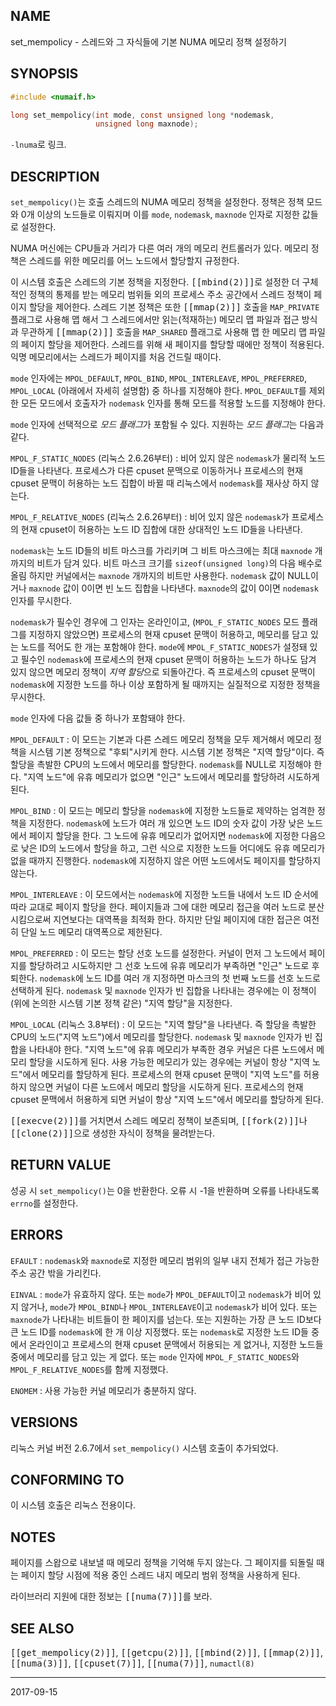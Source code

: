 ## NAME

set_mempolicy - 스레드와 그 자식들에 기본 NUMA 메모리 정책 설정하기

## SYNOPSIS

```c
#include <numaif.h>

long set_mempolicy(int mode, const unsigned long *nodemask,
                   unsigned long maxnode);
```

`-lnuma`로 링크.

## DESCRIPTION

`set_mempolicy()`는 호출 스레드의 NUMA 메모리 정책을 설정한다. 정책은 정책 모드와 0개 이상의 노드들로 이뤄지며 이를 `mode`, `nodemask`, `maxnode` 인자로 지정한 값들로 설정한다.

NUMA 머신에는 CPU들과 거리가 다른 여러 개의 메모리 컨트롤러가 있다. 메모리 정책은 스레드를 위한 메모리를 어느 노드에서 할당할지 규정한다.

이 시스템 호출은 스레드의 기본 정책을 지정한다. <tt>[[mbind(2)]]</tt>로 설정한 더 구체적인 정책의 통제를 받는 메모리 범위들 외의 프로세스 주소 공간에서 스레드 정책이 페이지 할당을 제어한다. 스레드 기본 정책은 또한 <tt>[[mmap(2)]]</tt> 호출을 `MAP_PRIVATE` 플래그로 사용해 맵 해서 그 스레드에서만 읽는(적재하는) 메모리 맵 파일과 접근 방식과 무관하게 <tt>[[mmap(2)]]</tt> 호출을 `MAP_SHARED` 플래그로 사용해 맵 한 메모리 맵 파일의 페이지 할당을 제어한다. 스레드를 위해 새 페이지를 할당할 때에만 정책이 적용된다. 익명 메모리에서는 스레드가 페이지를 처음 건드릴 때이다.

`mode` 인자에는 `MPOL_DEFAULT`, `MPOL_BIND`, `MPOL_INTERLEAVE`, `MPOL_PREFERRED`, `MPOL_LOCAL` (아래에서 자세히 설명함) 중 하나를 지정해야 한다. `MPOL_DEFAULT`를 제외한 모든 모드에서 호출자가 `nodemask` 인자를 통해 모드를 적용할 노드를 지정해야 한다.

`mode` 인자에 선택적으로 *모드 플래그*가 포함될 수 있다. 지원하는 *모드 플래그*는 다음과 같다.

`MPOL_F_STATIC_NODES` (리눅스 2.6.26부터)
:   비어 있지 않은 `nodemask`가 물리적 노드 ID들을 나타낸다. 프로세스가 다른 cpuset 문맥으로 이동하거나 프로세스의 현재 cpuset 문맥이 허용하는 노드 집합이 바뀔 때 리눅스에서 `nodemask`를 재사상 하지 않는다.

`MPOL_F_RELATIVE_NODES` (리눅스 2.6.26부터)
:   비어 있지 않은 `nodemask`가 프로세스의 현재 cpuset이 허용하는 노드 ID 집합에 대한 상대적인 노드 ID들을 나타낸다.

`nodemask`는 노드 ID들의 비트 마스크를 가리키며 그 비트 마스크에는 최대 `maxnode` 개까지의 비트가 담겨 있다. 비트 마스크 크기를 `sizeof(unsigned long)`의 다음 배수로 올림 하지만 커널에서는 `maxnode` 개까지의 비트만 사용한다. `nodemask` 값이 NULL이거나 `maxnode` 값이 0이면 빈 노드 집합을 나타낸다. `maxnode`의 값이 0이면 `nodemask` 인자를 무시한다.

`nodemask`가 필수인 경우에 그 인자는 온라인이고, (`MPOL_F_STATIC_NODES` 모드 플래그를 지정하지 않았으면) 프로세스의 현재 cpuset 문맥이 허용하고, 메모리를 담고 있는 노드를 적어도 한 개는 포함해야 한다. `mode`에 `MPOL_F_STATIC_NODES`가 설정돼 있고 필수인 `nodemask`에 프로세스의 현재 cpuset 문맥이 허용하는 노드가 하나도 담겨 있지 않으면 메모리 정책이 *지역 할당*으로 되돌아간다. 즉 프로세스의 cpuset 문맥이 `nodemask`에 지정한 노드를 하나 이상 포함하게 될 때까지는 실질적으로 지정한 정책을 무시한다.

`mode` 인자에 다음 값들 중 하나가 포함돼야 한다.

`MPOL_DEFAULT`
:   이 모드는 기본과 다른 스레드 메모리 정책을 모두 제거해서 메모리 정책을 시스템 기본 정책으로 "후퇴"시키게 한다. 시스템 기본 정책은 "지역 할당"이다. 즉 할당을 촉발한 CPU의 노드에서 메모리를 할당한다. `nodemask`를 NULL로 지정해야 한다. "지역 노드"에 유휴 메모리가 없으면 "인근" 노드에서 메모리를 할당하려 시도하게 된다.

`MPOL_BIND`
:   이 모드는 메모리 할당을 `nodemask`에 지정한 노드들로 제약하는 엄격한 정책을 지정한다. `nodemask`에 노드가 여러 개 있으면 노드 ID의 숫자 값이 가장 낮은 노드에서 페이지 할당을 한다. 그 노드에 유휴 메모리가 없어지면 `nodemask`에 지정한 다음으로 낮은 ID의 노드에서 할당을 하고, 그런 식으로 지정한 노드들 어디에도 유휴 메모리가 없을 때까지 진행한다. `nodemask`에 지정하지 않은 어떤 노드에서도 페이지를 할당하지 않는다.

`MPOL_INTERLEAVE`
:   이 모드에서는 `nodemask`에 지정한 노드들 내에서 노드 ID 순서에 따라 교대로 페이지 할당을 한다. 페이지들과 그에 대한 메모리 접근을 여러 노드로 분산시킴으로써 지연보다는 대역폭을 최적화 한다. 하지만 단일 페이지에 대한 접근은 여전히 단일 노드 메모리 대역폭으로 제한된다.

`MPOL_PREFERRED`
:   이 모드는 할당 선호 노드를 설정한다. 커널이 먼저 그 노드에서 페이지를 할당하려고 시도하지만 그 선호 노드에 유휴 메모리가 부족하면 "인근" 노드로 후퇴한다. `nodemask`에 노드 ID를 여러 개 지정하면 마스크의 첫 번째 노드를 선호 노드로 선택하게 된다. `nodemask` 및 `maxnode` 인자가 빈 집합을 나타내는 경우에는 이 정책이 (위에 논의한 시스템 기본 정책 같은) "지역 할당"을 지정한다.

`MPOL_LOCAL` (리눅스 3.8부터)
:   이 모드는 "지역 할당"을 나타낸다. 즉 할당을 촉발한 CPU의 노드("지역 노드")에서 메모리를 할당한다. `nodemask` 및 `maxnode` 인자가 빈 집합을 나타내야 한다. "지역 노드"에 유휴 메모리가 부족한 경우 커널은 다른 노드에서 메모리 할당을 시도하게 된다. 사용 가능한 메모리가 있는 경우에는 커널이 항상 "지역 노드"에서 메모리를 할당하게 된다. 프로세스의 현재 cpuset 문맥이 "지역 노드"를 허용하지 않으면 커널이 다른 노드에서 메모리 할당을 시도하게 된다. 프로세스의 현재 cpuset 문맥에서 허용하게 되면 커널이 항상 "지역 노드"에서 메모리를 할당하게 된다.

<tt>[[execve(2)]]</tt>를 거치면서 스레드 메모리 정책이 보존되며, <tt>[[fork(2)]]</tt>나 <tt>[[clone(2)]]</tt>으로 생성한 자식이 정책을 물려받는다.

## RETURN VALUE

성공 시 `set_mempolicy()`는 0을 반환한다. 오류 시 -1을 반환하며 오류를 나타내도록 `errno`를 설정한다.

## ERRORS

`EFAULT`
:   `nodemask`와 `maxnode`로 지정한 메모리 범위의 일부 내지 전체가 접근 가능한 주소 공간 밖을 가리킨다.

`EINVAL`
:   `mode`가 유효하지 않다. 또는 `mode`가 `MPOL_DEFAULT`이고 `nodemask`가 비어 있지 않거나, `mode`가 `MPOL_BIND`나 `MPOL_INTERLEAVE`이고 `nodemask`가 비어 있다. 또는 `maxnode`가 나타내는 비트들이 한 페이지를 넘는다. 또는 지원하는 가장 큰 노드 ID보다 큰 노드 ID를 `nodemask`에 한 개 이상 지정했다. 또는 `nodemask`로 지정한 노드 ID들 중에서 온라인이고 프로세스의 현재 cpuset 문맥에서 허용되는 게 없거나, 지정한 노드들 중에서 메모리를 담고 있는 게 없다. 또는 `mode` 인자에 `MPOL_F_STATIC_NODES`와 `MPOL_F_RELATIVE_NODES`를 함께 지정했다.

`ENOMEM`
:   사용 가능한 커널 메모리가 충분하지 않다.

## VERSIONS

리눅스 커널 버전 2.6.7에서 `set_mempolicy()` 시스템 호출이 추가되었다.

## CONFORMING TO

이 시스템 호출은 리눅스 전용이다.

## NOTES

페이지를 스왑으로 내보낼 때 메모리 정책을 기억해 두지 않는다. 그 페이지를 되돌릴 때는 페이지 할당 시점에 적용 중인 스레드 내지 메모리 범위 정책을 사용하게 된다.

라이브러리 지원에 대한 정보는 <tt>[[numa(7)]]</tt>를 보라.

## SEE ALSO

<tt>[[get_mempolicy(2)]]</tt>, <tt>[[getcpu(2)]]</tt>, <tt>[[mbind(2)]]</tt>, <tt>[[mmap(2)]]</tt>, <tt>[[numa(3)]]</tt>, <tt>[[cpuset(7)]]</tt>, <tt>[[numa(7)]]</tt>, `numactl(8)`

----

2017-09-15
